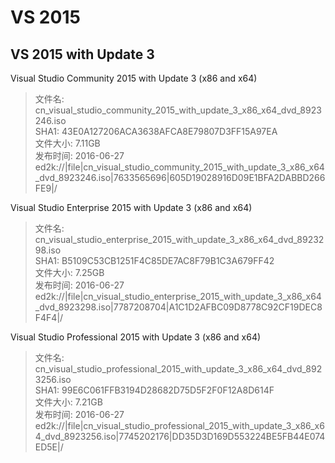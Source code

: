 # VS 2015
## VS 2015 with Update 3
Visual Studio Community 2015 with Update 3 (x86 and x64)

> 文件名: cn_visual_studio_community_2015_with_update_3_x86_x64_dvd_8923246.iso  
SHA1: 43E0A127206ACA3638AFCA8E79807D3FF15A97EA  
文件大小: 7.11GB  
发布时间: 2016-06-27  
ed2k://|file|cn_visual_studio_community_2015_with_update_3_x86_x64_dvd_8923246.iso|7633565696|605D19028916D09E1BFA2DABBD266FE9|/


Visual Studio Enterprise 2015 with Update 3 (x86 and x64) 

> 文件名: cn_visual_studio_enterprise_2015_with_update_3_x86_x64_dvd_8923298.iso  
SHA1: B5109C53CB1251F4C85DE7AC8F79B1C3A679FF42  
文件大小: 7.25GB  
发布时间: 2016-06-27  
ed2k://|file|cn_visual_studio_enterprise_2015_with_update_3_x86_x64_dvd_8923298.iso|7787208704|A1C1D2AFBC09D8778C92CF19DEC8F4F4|/


Visual Studio Professional 2015 with Update 3 (x86 and x64)

> 文件名: cn_visual_studio_professional_2015_with_update_3_x86_x64_dvd_8923256.iso  
SHA1: 99E6C061FFB3194D28682D75D5F2F0F12A8D614F  
文件大小: 7.21GB  
发布时间: 2016-06-27  
ed2k://|file|cn_visual_studio_professional_2015_with_update_3_x86_x64_dvd_8923256.iso|7745202176|DD35D3D169D553224BE5FB44E074ED5E|/

